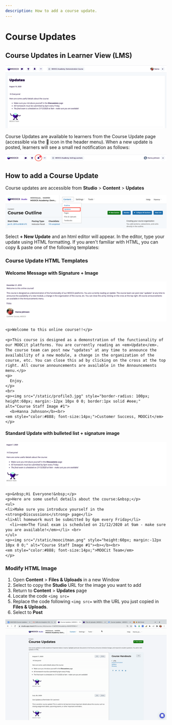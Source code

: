 ```yaml
---
description: How to add a course update.
---
```


# Course Updates

## Course Updates in Learner View (LMS)&#x20;

![Course Update Page](<../.gitbook/assets/Screen Shot 2020-08-07 at 11.19.39.png>)

Course Updates are available to learners from the Course Update page (accessible via the 🔔 icon in the header menu). When a new update is posted, learners will see a small red notification as follows:&#x20;

![Course Update notification](<../.gitbook/assets/Screen Shot 2020-08-07 at 11.09.21.png>)

## How to add a Course Update

Course updates are accessible from **Studio**  >  **Content** > **Updates**

![](<../.gitbook/assets/Screen Shot 2020-08-07 at 11.21.14.png>)

Select **+ New Update** and an html editor will appear. In the editor, type your update using HTML formatting. If you aren't familiar with HTML, you can copy & paste one of the following templates:&#x20;

### Course Update HTML Templates

#### Welcome Message with Signature + Image

![](<../.gitbook/assets/Screen Shot 2020-08-07 at 11.24.40.png>)

```
<p>Welcome to this online course!!</p>

<p>This course is designed as a demonstration of the functionality of our MOOCit platforms. You are currently reading an <em>Update</em>. The course team can post new "updates" at any time to announce the availability of a new module, a change in the organization of the course, etc. You can close this ad by clicking on the cross at the top right. All course announcements are available in the Announcements menu.</p> 
<p>
  Enjoy.
</p>
<br>
<p><img src="/static/profile3.jpg" style="border-radius: 100px; height:60px; margin:-12px 10px 0 0; border:1px solid #eee;" alt="Course Staff Image #1">
  <b>Hanna Johnson</b><br>
<em style="color:#888; font-size:14px;">Customer Success, MOOCit</em>
</p>

```

#### Standard Update with bulleted list + signature image

![](<../.gitbook/assets/Screen Shot 2020-08-07 at 11.25.59.png>)

```
<p>&nbsp;Hi Everyone!&nbsp;</p>
<p>Here are some useful details about the course:&nbsp;</p>
<ul>
<li>Make sure you introduce yourself in the <strong>Discussions</strong> page</li>
<li>All homework must be submitted by 6pm every Friday</li>
  <li><em>The final exam is scheduled on 21/12/2020 at 9am - make sure you are available!</em></li> <br>
</ul>
<p><img src="/static/moocitman.png" style="height:60px; margin:-12px 10px 0 0;" alt="Course Staff Image #1"><b></b><br>
<em style="color:#888; font-size:14px;">MOOCit Team</em>
</p>
```

### Modify HTML Image&#x20;

1. Open **Content** > **Files & Uploads** in a new Window&#x20;
2. Select to copy the **Studio** URL for the image you want to add
3. Return to **Content** > **Updates** page&#x20;
4. Locate the code `<img src=`&#x20;
5. Replace the code following `<img src=` with the URL you just copied in **Files & Uploads**. &#x20;
6. Select to **Post**&#x20;

![](../.gitbook/assets/ezgif-7-cef7a60ba61b.gif)

